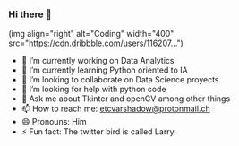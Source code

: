 ### Hi there 👋

(img align="right" alt="Coding" width="400" src="https://cdn.dribbble.com/users/116207...")


- 🔭 I’m currently working on Data Analytics
- 🌱 I’m currently learning Python oriented to IA
- 👯 I’m looking to collaborate on Data Science proyects
- 🤔 I’m looking for help with python code
- 💬 Ask me about Tkinter and openCV among other things
- 📫 How to reach me: etcvarshadow@protonmail.ch  
- 😄 Pronouns: Him
- ⚡ Fun fact: The twitter bird is called Larry.

